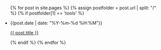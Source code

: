<ul>
  {% for post in site.pages %}
    {% assign postfolder = post.url | split: "/" %}
    {% if postfolder[1] == 'tools' %}
      <li>
        <p>{{post.date | date: "%Y-%m-%d %H:%M"}}</p>
        <p><a href="{{ post.url }}">{{ post.title }}</a></p>
      </li>
    {% endif %}
  {% endfor %}
</ul>
